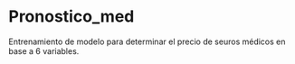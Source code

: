 # Pronostico_med
Entrenamiento de modelo para determinar el precio de seuros médicos en base a 6 variables.
